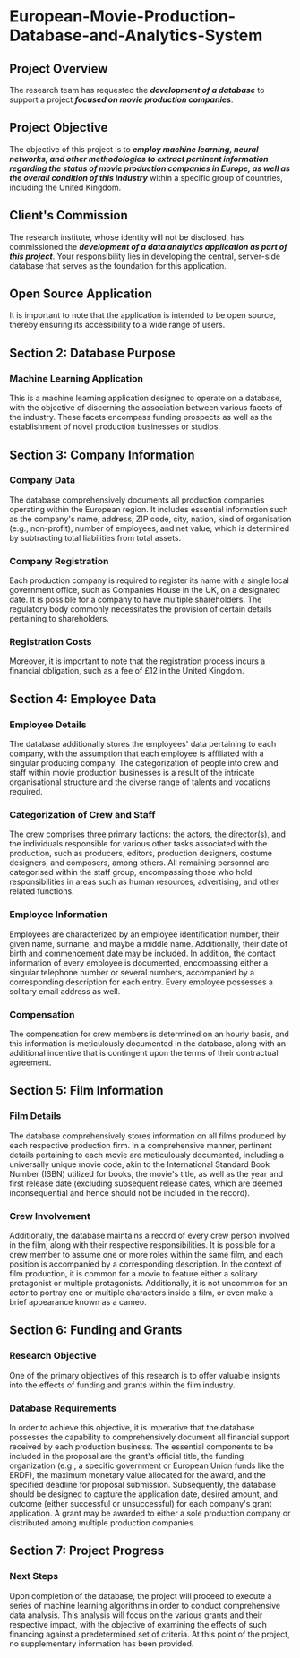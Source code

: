# European-Movie-Production-Database-and-Analytics-System

## Project Overview
The research team has requested the ***development of a database*** to support a project ***focused on movie production companies***.

## Project Objective
The objective of this project is to ***employ machine learning, neural networks, and other methodologies to extract pertinent information regarding the status of movie production companies in Europe, as well as the overall condition of this industry*** within a specific group of countries, including the United Kingdom.

## Client's Commission
The research institute, whose identity will not be disclosed, has commissioned the ***development of a data analytics application as part of this project***. Your responsibility lies in developing the central, server-side database that serves as the foundation for this application.

## Open Source Application
It is important to note that the application is intended to be open source, thereby ensuring its accessibility to a wide range of users.

## Section 2: Database Purpose

### Machine Learning Application
This is a machine learning application designed to operate on a database, with the objective of discerning the association between various facets of the industry. These facets encompass funding prospects as well as the establishment of novel production businesses or studios.

## Section 3: Company Information

### Company Data
The database comprehensively documents all production companies operating within the European region. It includes essential information such as the company's name, address, ZIP code, city, nation, kind of organisation (e.g., non-profit), number of employees, and net value, which is determined by subtracting total liabilities from total assets.

### Company Registration
Each production company is required to register its name with a single local government office, such as Companies House in the UK, on a designated date. It is possible for a company to have multiple shareholders. The regulatory body commonly necessitates the provision of certain details pertaining to shareholders.

### Registration Costs
Moreover, it is important to note that the registration process incurs a financial obligation, such as a fee of £12 in the United Kingdom.

## Section 4: Employee Data

### Employee Details
The database additionally stores the employees' data pertaining to each company, with the assumption that each employee is affiliated with a singular producing company. The categorization of people into crew and staff within movie production businesses is a result of the intricate organisational structure and the diverse range of talents and vocations required.

### Categorization of Crew and Staff
The crew comprises three primary factions: the actors, the director(s), and the individuals responsible for various other tasks associated with the production, such as producers, editors, production designers, costume designers, and composers, among others. All remaining personnel are categorised within the staff group, encompassing those who hold responsibilities in areas such as human resources, advertising, and other related functions.

### Employee Information
Employees are characterized by an employee identification number, their given name, surname, and maybe a middle name. Additionally, their date of birth and commencement date may be included. In addition, the contact information of every employee is documented, encompassing either a singular telephone number or several numbers, accompanied by a corresponding description for each entry. Every employee possesses a solitary email address as well.

### Compensation
The compensation for crew members is determined on an hourly basis, and this information is meticulously documented in the database, along with an additional incentive that is contingent upon the terms of their contractual agreement.

## Section 5: Film Information

### Film Details
The database comprehensively stores information on all films produced by each respective production firm. In a comprehensive manner, pertinent details pertaining to each movie are meticulously documented, including a universally unique movie code, akin to the International Standard Book Number (ISBN) utilized for books, the movie's title, as well as the year and first release date (excluding subsequent release dates, which are deemed inconsequential and hence should not be included in the record).

### Crew Involvement
Additionally, the database maintains a record of every crew person involved in the film, along with their respective responsibilities. It is possible for a crew member to assume one or more roles within the same film, and each position is accompanied by a corresponding description. In the context of film production, it is common for a movie to feature either a solitary protagonist or multiple protagonists. Additionally, it is not uncommon for an actor to portray one or multiple characters inside a film, or even make a brief appearance known as a cameo.

## Section 6: Funding and Grants

### Research Objective
One of the primary objectives of this research is to offer valuable insights into the effects of funding and grants within the film industry.

### Database Requirements
In order to achieve this objective, it is imperative that the database possesses the capability to comprehensively document all financial support received by each production business. The essential components to be included in the proposal are the grant's official title, the funding organization (e.g., a specific government or European Union funds like the ERDF), the maximum monetary value allocated for the award, and the specified deadline for proposal submission. Subsequently, the database should be designed to capture the application date, desired amount, and outcome (either successful or unsuccessful) for each company's grant application. A grant may be awarded to either a sole production company or distributed among multiple production companies.

## Section 7: Project Progress

### Next Steps
Upon completion of the database, the project will proceed to execute a series of machine learning algorithms in order to conduct comprehensive data analysis. This analysis will focus on the various grants and their respective impact, with the objective of examining the effects of such financing against a predetermined set of criteria. At this point of the project, no supplementary information has been provided.
